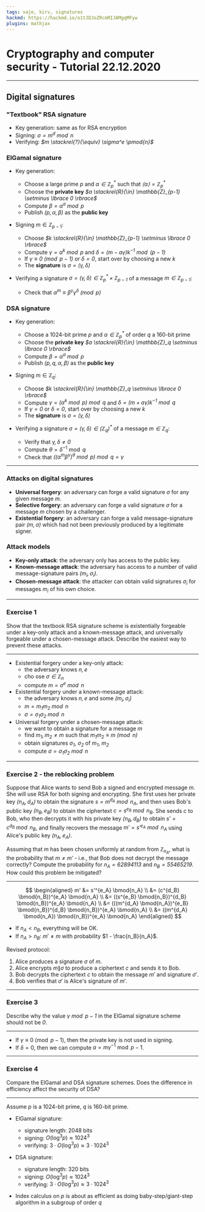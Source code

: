 ```yaml
---
tags: vaje, kirv, signatures
hackmd: https://hackmd.io/o1tJDJoZRcmRIJAMgqMFyw
plugins: mathjax
---
```

# Cryptography and computer security - Tutorial 22.12.2020

---

## Digital signatures

### "Textbook" RSA signature

* Key generation: same as for RSA encryption
* Signing: <i>$\sigma = m^d \bmod{n}$</i>
* Verifying: <i>$m \stackrel{?}{\equiv} \sigma^e \pmod{n}$</i>

### ElGamal signature

* Key generation:
  - Choose a large prime <i>$p$</i> and <i>$\alpha \in \mathbb{Z}_p^*$</i> such that <i>$\langle \alpha \rangle = \mathbb{Z}_p^*$</i>
  - Choose the **private key** <i>$a \stackrel{R}{\in} \mathbb{Z}_{p-1} \setminus \lbrace 0 \rbrace$</i>
  - Compute <i>$\beta = \alpha^a \bmod{p}$</i>
  - Publish <i>$(p, \alpha, \beta)$</i> as the **public key**

* Signing $m \in \mathbb{Z}_{p-1}$:
  - Choose <i>$k \stackrel{R}{\in} \mathbb{Z}_{p-1} \setminus \lbrace 0 \rbrace$</i>
  - Compute <i>$\gamma = \alpha^k \bmod{p}$</i> and <i>$\delta = (m - a \gamma) k^{-1} \bmod{(p-1)}$</i>
  - If <i>$\gamma \equiv 0 \pmod{p-1}$</i> or <i>$\delta = 0$</i>, start over by choosing a new <i>$k$</i>
  - The **signature** is <i>$\sigma = (\gamma, \delta)$</i>

* Verifying a signature <i>$\sigma = (\gamma, \delta) \in \mathbb{Z}_p^*$</i><i>${}\times \mathbb{Z}_{p-1}$</i> of a message <i>$m \in \mathbb{Z}_{p-1}$</i>:
  - Check that <i>$\alpha^m \equiv \beta^\gamma \gamma^\delta \pmod{p}$</i>

### DSA signature

* Key generation:
  - Choose a 1024-bit prime <i>$p$</i> and <i>$\alpha \in \mathbb{Z}_p^*$</i> of order <i>$q$</i> a 160-bit prime
  - Choose the **private key** <i>$a \stackrel{R}{\in} \mathbb{Z}_q \setminus \lbrace 0 \rbrace$</i>
  - Compute <i>$\beta = \alpha^a \bmod{p}$</i>
  - Publish <i>$(p, q, \alpha, \beta)$</i> as the **public key**

* Signing $m \in \mathbb{Z}_q$:
  - Choose <i>$k \stackrel{R}{\in} \mathbb{Z}_q \setminus \lbrace 0 \rbrace$</i>
  - Compute <i>$\gamma = (\alpha^k \bmod{p}) \bmod{q}$</i> and <i>$\delta = (m + a \gamma) k^{-1} \bmod{q}$</i>
  - If <i>$\gamma = 0$</i> or <i>$\delta = 0$</i>, start over by choosing a new <i>$k$</i>
  - The **signature** is <i>$\sigma = (\gamma, \delta)$</i>

* Verifying a signature <i>$\sigma = (\gamma, \delta) \in (\mathbb{Z}_q)^*$</i> of a message <i>$m \in \mathbb{Z}_q$</i>:
  - Verify that <i>$\gamma, \delta \ne 0$</i>
  - Compute $\theta = \delta^{-1} \bmod{q}$
  - Check that <i>$((\alpha^m \beta^\gamma)^\theta \bmod{p}) \bmod{q} = \gamma$</i>

---

### Attacks on digital signatures

* **Universal forgery**: an adversary can forge a valid signature <i>$\sigma$</i> for any given message <i>$m$</i>.
* **Selective forgery**: an adversary can forge a valid signature <i>$\sigma$</i> for a message <i>$m$</i> chosen by a challenger.
* **Existential forgery**: an adversary can forge a valid message-signature pair <i>$(m, \sigma)$</i> which had not been previously produced by a legitimate signer.

### Attack models

* **Key-only attack**: the adversary only has access to the public key.
* **Known-message attack**: the adversary has access to a number of valid message-signature pairs <i>$(m_i, \sigma_i)$</i>.
* **Chosen-message attack**: the attacker can obtain valid signatures <i>$\sigma_i$</i> for messages <i>$m_i$</i> of his own choice.

---

### Exercise 1

Show that the textbook RSA signature scheme is existentially forgeable under a key-only attack and a known-message attack, and universally forgeable under a chosen-message attack. Describe the easiest way to prevent these attacks.

----

* Existential forgery under a key-only attack:
  - the adversary knows <i>$n, e$</i>
  - cho  ose <i>$\sigma \in \mathbb{Z}_n$</i>
  - compute <i>$m = \sigma^e \bmod{n}$</i>
* Existential forgery under a known-message attack:
  - the adversary knows <i>$n, e$</i> and some <i>$(m_i, \sigma_i)$</i>
  - <i>$m = m_1 m_2 \bmod{n}$</i>
  - <i>$\sigma = \sigma_1 \sigma_2 \bmod{n}$</i>
* Universal forgery under a chosen-message attack:
  - we want to obtain a signature for a message <i>$m$</i>
  - find <i>$m_1, m_2 \ne m$</i> such that <i>$m_1 m_2 \equiv m \pmod{n}$</i>
  - obtain signatures <i>$\sigma_1$</i>, <i>$\sigma_2$</i> of <i>$m_1$</i>, <i>$m_2$</i>
  - compute <i>$\sigma = \sigma_1 \sigma_2 \bmod{n}$</i>

---

### Exercise 2 - the reblocking problem

Suppose that Alice wants to send Bob a signed and encrypted message <i>$m$</i>. She will use RSA for both signing and encrypting. She first uses her private key <i>$(n_A, d_A)$</i> to obtain the signature <i>$s = m^{d_A} \bmod{n_A}$</i>, and then uses Bob's public key <i>$(n_B, e_B)$</i> to obtain the ciphertext <i>$c = s^{e_B} \bmod{n_B}$</i>. She sends <i>$c$</i> to Bob, who then decrypts it with his private key <i>$(n_B, d_B)$</i> to obtain <i>$s' = c^{d_B} \bmod{n_B}$</i>, and finally recovers the message <i>$m' = s'^{e_A} \bmod{n_A}$</i> using Alice's public key <i>$(n_A, e_A)$</i>.

Assuming that <i>$m$</i> has been chosen uniformly at random from <i>$\mathbb{Z}_{n_A}$</i>, what is the probability that <i>$m \ne m'$</i> - i.e., that Bob does not decrypt the message correctly? Compute the probability for <i>$n_A = 62894113$</i> and <i>$n_B = 55465219$</i>. How could this problem be mitigated?

----

$$
\begin{aligned}
m' &= s'^{e_A} \bmod{n_A} \\
&= (c^{d_B} \bmod{n_B})^{e_A} \bmod{n_A} \\
&= ((s^{e_B} \bmod{n_B})^{d_B} \bmod{n_B})^{e_A} \bmod{n_A} \\
&= (((m^{d_A} \bmod{n_A})^{e_B} \bmod{n_B})^{d_B} \bmod{n_B})^{e_A} \bmod{n_A} \\
&= ((m^{d_A} \bmod{n_A}) \bmod{n_B})^{e_A} \bmod{n_A}
\end{aligned}
$$

* If $n_A < n_B$, everything will be OK.
* If $n_A > n_B$: $m' \ne m$ with probability $1 - \frac{n_B}{n_A}$.

Revised protocol:
1. Alice produces a signature $\sigma$ of $m$.
2. Alice encrypts $m \| \sigma$ to produce a ciphertext $c$ and sends it to Bob.
3. Bob decrypts the ciphertext $c$ to obtain the message $m'$ and signature $\sigma'$.
4. Bob verifies that $\sigma'$ is Alice's signature of $m'$.

---

### Exercise 3

Describe why the value <i>$\gamma \bmod{p-1}$</i> in the ElGamal signature scheme should not be 
<i>$0$</i>.

----

* If $\gamma \equiv 0 \pmod{p-1}$, then the private key is not used in signing.
* If $\delta = 0$, then we can compute $a = m\gamma^{-1} \bmod{p-1}$.

---

### Exercise 4

Compare the ElGamal and DSA signature schemes. Does the difference in efficiency affect the security of DSA?

----

Assume $p$ is a 1024-bit prime, $q$ is 160-bit prime.

* ElGamal signature:
  - signature length: $2048$ bits
  - signing: $O(\log^3 p) \approx 1024^3$
  - verifying: $3 \cdot O(\log^3 p) \approx 3 \cdot 1024^3$

* DSA signature:
  - signature length: $320$ bits
  - signing: $O(\log^3 p) \approx 1024^3$
  - verifying: $3 \cdot O(\log^3 p) \approx 3 \cdot 1024^3$

* Index calculus on $p$ is about as efficient as doing baby-step/giant-step algorithm in a subgroup of order $q$